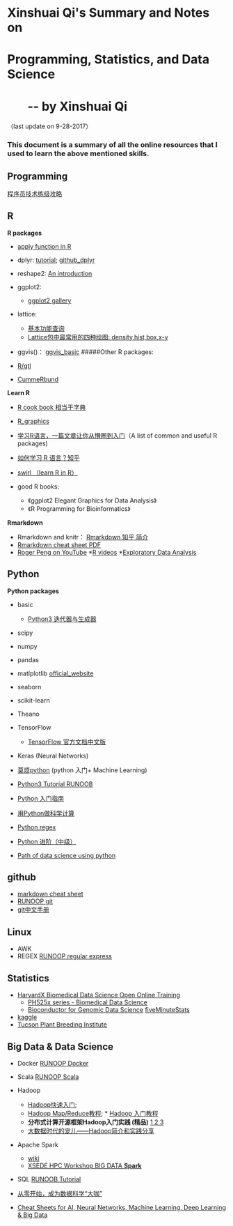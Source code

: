 # **Xinshuai Qi's Summary and Notes on**
# **Programming, Statistics, and Data Science**
# &nbsp;&nbsp;&nbsp;&nbsp;&nbsp;&nbsp; -- by Xinshuai Qi
（last update on 9-28-2017）

### This document is a summary of all the online resources that I used to learn the above mentioned skills.

## **Programming**
[程序员技术练级攻略](https://coolshell.cn/articles/4990.html)

## **R**
**R packages**
* [apply function in R](http://blog.fens.me/r-apply/)

* dplyr: [tutorial](http://rpubs.com/justmarkham/dplyr-tutorial);   [github_dplyr](http://dplyr.tidyverse.org/)

* reshape2: [An introduction](http://seananderson.ca/2013/10/19/reshape.html)

* ggplot2:
  * [ggplot2 gallery](http://www.ggplot2-exts.org/gallery/)
* lattice:
  * [基本功能查询](http://blog.csdn.net/yhb315279058/article/details/49429957)
  *  [Lattice包中最常用的四种绘图: density,hist,box,x-y](http://xccds1977.blogspot.com/2011/09/lattice.html)
* ggvis()： [ggvis_basic](http://ggvis.rstudio.com/ggvis-basics.html)
#####Other R packages:
* [R/qtl](http://www.rqtl.org/)
* [CummeRbund](http://compbio.mit.edu/cummeRbund/)

**Learn R**
* [R cook book 相当于字典](http://www.cookbook-r.com)
* [R_graphics](http://www.statmethods.net/graphs/index.html)
* [学习R语言，一篇文章让你从懵圈到入门](http://www.xueqing.tv/cms/article/198)（A list of common and useful R packages)
* [如何学习 R 语言？知乎](https://www.zhihu.com/question/21654166)
* [swirl （learn R in R）](http://swirlstats.com/)

* good R books:
  * 《ggplot2 Elegant Graphics for Data Analysis》
  * 《R Programming for Bioinformatics》

**Rmarkdown**
* Rmarkdown and knitr： [Rmarkdown 知乎 简介](https://zhuanlan.zhihu.com/p/24884324)
* [Rmarkdown cheat sheet PDF](https://www.rstudio.com/wp-content/uploads/2015/02/rmarkdown-cheatsheet.pdfPaperpile)
* [Roger Peng on YouTube](https://www.youtube.com/channel/UCZA0RbbSK1IXeeJysKYRWuQ)
  *[R videos](https://www.youtube.com/playlist?list=PLjTlxb-wKvXPqyY3FZDO8GqIaWuEDy-Od)
  *[Exploratory Data Analysis](https://www.youtube.com/playlist?list=PLjTlxb-wKvXPhZ7tQwlROtFjorSj9tUyZ)













## **Python**

**Python packages**
* basic
  * [Python3 迭代器与生成器](http://www.runoob.com/python3/python3-iterator-generator.html)

* scipy
* numpy
* pandas
* matlplotlib [official_website](https://matplotlib.org/)
* seaborn
* scikit-learn
* Theano
* TensorFlow
  * [TensorFlow 官方文档中文版](http://docs.pythontab.com/tensorflow/)
* Keras (Neural Networks)
* [莫烦python](https://morvanzhou.github.io/) (python 入门+ Machine Learning)
* [Python3 Tutorial RUNOOB](http://www.runoob.com/python3/python3-tutorial.html)
* [Python 入门指南](http://www.pythondoc.com/pythontutorial3/index.html)
* [用Python做科学计算](https://wizardforcel.gitbooks.io/hyry-studio-scipy/content/)
* [Python regex](https://docs.python.org/3.6/library/re.html)
* [Python 进阶（中级）](http://docs.pythontab.com/interpy/)
* [Path of data science using python](http://www.evernote.com/l/ALzgYtH566lHKZUu1l5P_uhRwn-uImxGoQg/)







## **github**
* [markdown cheat sheet](https://github.com/adam-p/markdown-here/wiki/Markdown-Cheatsheet)
* [RUNOOP git](http://www.runoob.com/git/git-tutorial.html)
* [git中文手册](http://docs.pythontab.com/github/gitbook/)

## **Linux**
* AWK
* REGEX [RUNOOP regular express](http://www.runoob.com/scala/scala-tutorial.html)













## **Statistics**
* [HarvardX Biomedical Data Science Open Online Training](http://rafalab.github.io/pages/harvardx.html)
  * [PH525x series - Biomedical Data Science](http://genomicsclass.github.io/book/)
  * [Bioconductor for Genomic Data Science](http://kasperdanielhansen.github.io/genbioconductor/) [fiveMinuteStats](http://stephens999.github.io/fiveMinuteStats/index.html)
* [kaggle](https://www.kaggle.com/datasets)
* [Tucson Plant Breeding Institute](http://www.plantbreedinginstitute.bio5.org/)









## **Big Data & Data Science**
* Docker [RUNOOP Docker](http://www.runoob.com/docker/docker-tutorial.html)
* Scala [RUNOOP Scala](http://www.runoob.com/scala/scala-tutorial.html)

* Hadoop
  * [Hadoop快速入门](https://hadoop.apache.org/docs/r1.0.4/cn/quickstart.html);
  * [Hadoop Map/Reduce教程](http://hadoop.apache.org/docs/r1.0.4/cn/mapred_tutorial.html); * [Hadoop 入门教程](http://hustlijian.github.io/tutorial/2015/06/19/Hadoop%E5%85%A5%E9%97%A8%E4%BD%BF%E7%94%A8.html)
  * **分布式计算开源框架Hadoop入门实践 (精品)** [1 ](http://www.infoq.com/cn/articles/hadoop-intro)[2    ](http://www.infoq.com/cn/articles/hadoop-config-tip)[3](http://www.infoq.com/cn/articles/hadoop-process-develop)
  * [大数据时代的宠儿——Hadoop简介和实践分享](http://www.cnblogs.com/chijianqiang/archive/2012/06/25/hadoop-info.html)
* Apache Spark
  * [wiki](https://en.wikipedia.org/wiki/Apache_Spark)
  * [XSEDE HPC Workshop BIG DATA **Spark**](https://www.psc.edu/hpc-workshop-series/big-data-september-2017)
* SQL [RUNOOB Tutorial](http://www.runoob.com/sql/sql-tutorial.html)

* [从零开始，成为数据科学“大咖”](http://www.infoq.com/cn/news/2014/10/to-be-the-master-of-data-science)
* [Cheat Sheets for AI, Neural Networks, Machine Learning, Deep Learning & Big Data](https://becominghuman.ai/cheat-sheets-for-ai-neural-networks-machine-learning-deep-learning-big-data-678c51b4b463)
